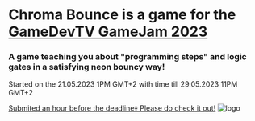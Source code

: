 # Chroma Bounce is a game for the [GameDevTV GameJam 2023](https://itch.io/jam/gamedevtv-jam-2023)
### A game teaching you about "programming steps" and logic gates in a satisfying neon bouncy way!
Started on the 21.05.2023 1PM GMT+2 with time till 29.05.2023 11PM GMT+2

[Submited an hour before the deadline💀 Please do check it out!](https://haipadev.itch.io/logic-bounce)
![logo](https://raw.githubusercontent.com/HaipaDev/LogicBounce/master/Logic%20Bounce/Assets/_Project/Sprites/logo.png)